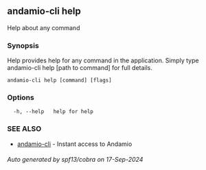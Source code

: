 ## andamio-cli help

Help about any command

### Synopsis

Help provides help for any command in the application.
Simply type andamio-cli help [path to command] for full details.

```
andamio-cli help [command] [flags]
```

### Options

```
  -h, --help   help for help
```

### SEE ALSO

* [andamio-cli](andamio-cli.md.md)	 - Instant access to Andamio

###### Auto generated by spf13/cobra on 17-Sep-2024
